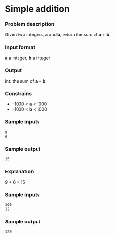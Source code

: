 # Simple addition

### Problem description

Given two integers, **a** and **b**, return the sum of **a** + **b**

### Input format

**a** a integer, **b** a integer

### Output

int: the sum of **a** + **b**

### Constrains

-   -1000 < **a** < 1000
-   -1000 < **b** < 1000

### Sample inputs

```bash
9
6
```

### Sample output

```bash
15
```

### Explanation

9 + 6 = 15

### Sample inputs

```bash
108
12
```

### Sample output

```bash
120
```
